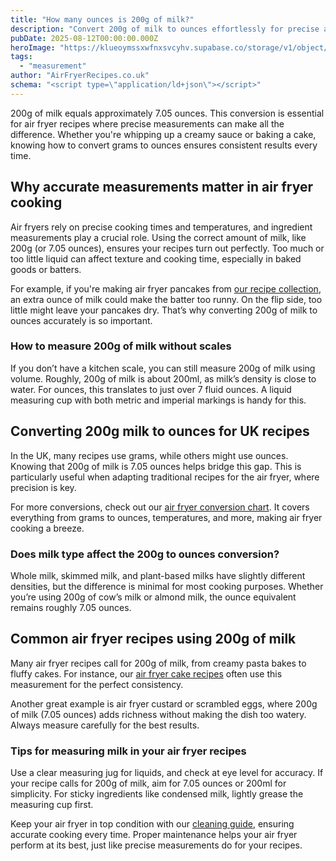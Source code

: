 ```yaml
---
title: "How many ounces is 200g of milk?"
description: "Convert 200g of milk to ounces effortlessly for precise air fryer cooking. Get accurate measurements and tips for perfect results every time."
pubDate: 2025-08-12T00:00:00.000Z
heroImage: "https://klueoymssxwfnxsvcyhv.supabase.co/storage/v1/object/public/md/how-many-ounces-is-200g-of-milk-4b51525f.webp"
tags:
  - "measurement"
author: "AirFryerRecipes.co.uk"
schema: "<script type=\"application/ld+json\"></script>"
---
```


<p>200g of milk equals approximately 7.05 ounces. This conversion is essential for air fryer recipes where precise measurements can make all the difference. Whether you're whipping up a creamy sauce or baking a cake, knowing how to convert grams to ounces ensures consistent results every time.</p>

<h2>Why accurate measurements matter in air fryer cooking</h2>  
<p>Air fryers rely on precise cooking times and temperatures, and ingredient measurements play a crucial role. Using the correct amount of milk, like 200g (or 7.05 ounces), ensures your recipes turn out perfectly. Too much or too little liquid can affect texture and cooking time, especially in baked goods or batters.</p>  

<p>For example, if you're making air fryer pancakes from <a href=https://www.airfryerrecipe.co.uk/recipes>our recipe collection</a>, an extra ounce of milk could make the batter too runny. On the flip side, too little might leave your pancakes dry. That’s why converting 200g of milk to ounces accurately is so important.</p>  

<h3>How to measure 200g of milk without scales</h3>  
<p>If you don’t have a kitchen scale, you can still measure 200g of milk using volume. Roughly, 200g of milk is about 200ml, as milk’s density is close to water. For ounces, this translates to just over 7 fluid ounces. A liquid measuring cup with both metric and imperial markings is handy for this.</p>  

<h2>Converting 200g milk to ounces for UK recipes</h2>  
<p>In the UK, many recipes use grams, while others might use ounces. Knowing that 200g of milk is 7.05 ounces helps bridge this gap. This is particularly useful when adapting traditional recipes for the air fryer, where precision is key.</p>  

<p>For more conversions, check out our <a href=https://www.airfryerrecipe.co.uk/air-fryer-conversion-chart>air fryer conversion chart</a>. It covers everything from grams to ounces, temperatures, and more, making air fryer cooking a breeze.</p>  

<h3>Does milk type affect the 200g to ounces conversion?</h3>  
<p>Whole milk, skimmed milk, and plant-based milks have slightly different densities, but the difference is minimal for most cooking purposes. Whether you’re using 200g of cow’s milk or almond milk, the ounce equivalent remains roughly 7.05 ounces.</p>  

<h2>Common air fryer recipes using 200g of milk</h2>  
<p>Many air fryer recipes call for 200g of milk, from creamy pasta bakes to fluffy cakes. For instance, our <a href=https://www.airfryerrecipe.co.uk/recipe-category/cakes>air fryer cake recipes</a> often use this measurement for the perfect consistency.</p>  

<p>Another great example is air fryer custard or scrambled eggs, where 200g of milk (7.05 ounces) adds richness without making the dish too watery. Always measure carefully for the best results.</p>  

<h3>Tips for measuring milk in your air fryer recipes</h3>  
<p>Use a clear measuring jug for liquids, and check at eye level for accuracy. If your recipe calls for 200g of milk, aim for 7.05 ounces or 200ml for simplicity. For sticky ingredients like condensed milk, lightly grease the measuring cup first.</p>  

<p>Keep your air fryer in top condition with our <a href=https://www.airfryerrecipe.co.uk/air-fryer-cleaner>cleaning guide</a>, ensuring accurate cooking every time. Proper maintenance helps your air fryer perform at its best, just like precise measurements do for your recipes.</p>